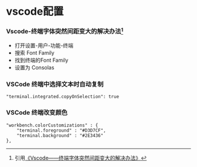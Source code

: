 # vscode配置

### Vscode-终端字体突然间距变大的解决办法[^1]
- 打开设置-用户-功能-终端
- 搜索 Font Family
- 找到终端的Font Family
- 设置为 Consolas
[^1]:引用[《Vscode——终端字体突然间距变大的解决办法》](https://blog.csdn.net/Williamcsj/article/details/135866476)

### VSCode 终端中选择文本时自动复制
```
"terminal.integrated.copyOnSelection": true
```
### VSCode 终端改变颜色
```
"workbench.colorCustomizations" : {
    "terminal.foreground" : "#D3D7CF",
    "terminal.background" : "#2E3436"
},
```
